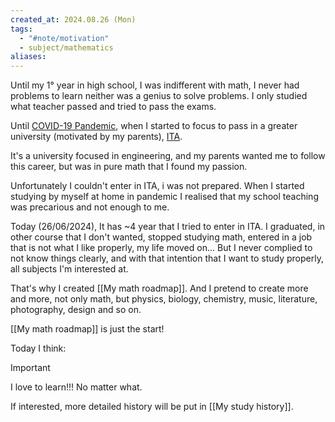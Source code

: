 ```yaml
---
created_at: 2024.08.26 (Mon)
tags:
  - "#note/motivation"
  - subject/mathematics
aliases:
---
```

Until my 1° year in high school, I was indifferent with math, I never had problems to learn neither was a genius to solve problems. I only studied what teacher passed and tried to pass the exams.

 Until [COVID-19 Pandemic](https://en.wikipedia.org/wiki/COVID-19_pandemic), when I started to focus to pass in a greater university (motivated by my parents), [ITA](https://pt.wikipedia.org/wiki/Instituto_Tecnol%C3%B3gico_de_Aeron%C3%A1utica).

It's a university focused in engineering, and my parents wanted me to follow this career, but was in pure math that I found my passion.

Unfortunately I couldn't enter in ITA, i was not prepared. When I started studying by myself at home in pandemic I realised that my school teaching was precarious and not enough to me.

Today (26/06/2024), It has ~4 year that I tried to enter in ITA. I graduated, in other course that I don't wanted, stopped studying math, entered in a job that is not what I like properly, my life moved on... But I never complied to not know things clearly, and with that intention that I want to study properly, all subjects I'm interested at.

That's why I created [[My math roadmap]]. And I pretend to create more and more, not only math, but physics, biology, chemistry, music, literature, photography, design and so on. 

[[My math roadmap]] is just the start!

Today I think:

> [!important]
> I love to learn!!! No matter what.

If interested, more detailed history will be put in [[My study history]].